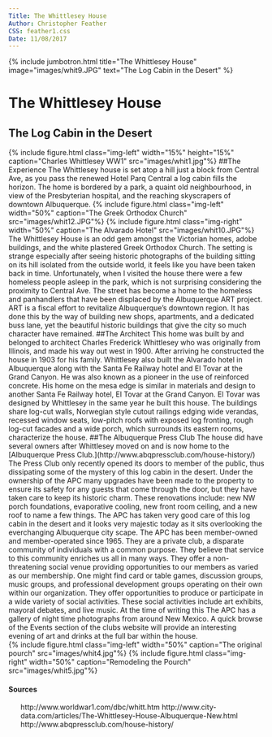 ```yaml
---
Title: The Whittlesey House
Author: Christopher Feather
CSS: feather1.css
Date: 11/08/2017
---
```

{% include jumbotron.html title="The Whittlesey House" image="images/whit9.JPG" text="The Log Cabin in the Desert" %}
<H1> The Whittlesey House </H1>
<H2> The Log Cabin in the Desert </H2>
{% include figure.html
  class="img-left"
  width="15%"
  height="15%"
  caption="Charles Whittlesey WW1"
  src="images/whit1.jpg"%}
##The Experience
The Whittlesey house is set atop a hill just a block from Central Ave, as you pass the renewed Hotel Parq Central a log cabin fills the horizon. The home is bordered by a park, a quaint old neighbourhood, in view of the Presbyterian hospital, and the reaching skyscrapers of downtown Albuquerque.
{% include figure.html
  class="img-left"
  width="50%"
  caption="The Greek Orthodox Church"
  src="images/whit12.JPG"%}
  {% include figure.html
  class="img-right"
  width="50%"
  caption="The Alvarado Hotel"
  src="images/whit10.JPG"%}
The Whittlesey House is an odd gem amongst the Victorian homes, adobe buildings, and the white plastered Greek Orthodox Church. The setting is strange especially after seeing historic photographs of the building sitting on its hill isolated from the outside world, it feels like you have been taken back in time. Unfortunately, when I visited the house there were a few homeless people asleep in the park, which is not surprising considering the proximity to Central Ave. The street has become a home to the homeless and panhandlers that have been displaced by the Albuquerque ART project. ART is a fiscal effort to revitalize Albuquerque’s downtown region. It has done this by the way of building new shops, apartments, and a dedicated buss lane, yet the beautiful historic buildings that give the city so much character have remained. 
##The Architect
This home was built by and belonged to architect Charles Frederick Whittlesey who was originally from Illinois, and made his way out west in 1900. After arriving he constructed the house in 1903 for his family. Whittlesey also built the Alvarado hotel in Albuquerque along with the Santa Fe Railway hotel and El Tovar at the Grand Canyon. He was also known as a pioneer in the use of reinforced concrete. His home on the mesa edge is similar in materials and design to another Santa Fe Railway hotel, El Tovar at the Grand Canyon. El Tovar was designed by Whittlesey in the same year he built this house. The buildings share log-cut walls, Norwegian style cutout railings edging wide verandas, recessed window seats, low-pitch roofs with exposed log fronting, rough log-cut facades and a wide porch, which surrounds its eastern rooms, characterize the house. 
##The Albuquerque Press Club
The house did have several owners after Whittlesey moved on and is now home to the [Albuquerque Press Club.](http://www.abqpressclub.com/house-history/) The Press Club only recently opened its doors to member of the public, thus dissipating some of the mystery of this log cabin in the desert. Under the ownership of the APC many upgrades have been made to the property to ensure its safety for any guests that come through the door, but they have taken care to keep its historic charm. These renovations include: new NW porch foundations, evaporative cooling, new front room ceiling, and a new roof to name a few things. The APC has taken very good care of this log cabin in the desert and it looks very majestic today as it sits overlooking the everchanging Albuquerque city scape. The APC has been member-owned and member-operated since 1965. They are a private club, a disparate community of individuals with a common purpose.  They believe that service to this community enriches us all in many ways. They offer a non-threatening social venue providing opportunities to our members as varied as our membership.  One might find card or table games, discussion groups, music groups, and professional development groups operating on their own within our organization.  They offer opportunities to produce or participate in a wide variety of social activities. These social activities include art exhibits, mayoral debates, and live music. At the time of writing this The APC has a gallery of night time photographs from around New Mexico. A quick browse of the Events section of the clubs website will provide an interesting evening of art and drinks at the full bar within the house.  

<div> {% include figure.html
  class="img-left"
  width="50%"
  caption="The original pourch"
  src="images/whit4.jpg"%}
 {% include figure.html
  class="img-right"
  width="50%"
  caption="Remodeling the Pourch"
  src="images/whit5.jpg"%} </div>

<h4> Sources </h4>
<ul>
  <il> http://www.worldwar1.com/dbc/whitt.htm </il>
<il> http://www.city-data.com/articles/The-Whittlesey-House-Albuquerque-New.html </il>
<il> http://www.abqpressclub.com/house-history/ </il>
</ul>
